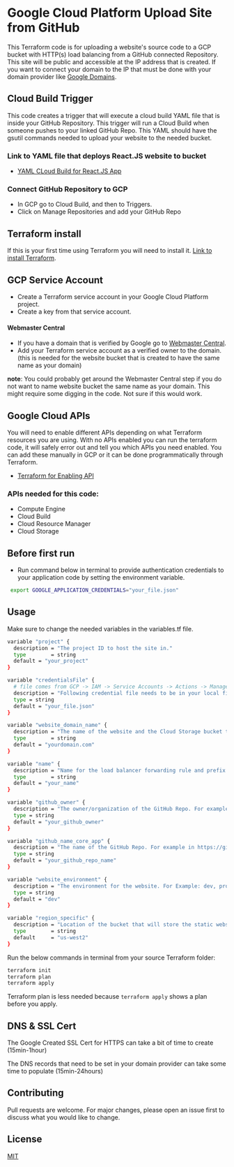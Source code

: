 # Google Cloud Platform Upload Site from GitHub

This Terraform code is for uploading a website's source code to a GCP bucket with HTTP(s) load balancing from a GitHub connected Repository. 
This site will be public and accessible at the IP address that is created. If you want to connect your domain to the IP that
must be done with your domain provider like [Google Domains](https://domains.google/).

## Cloud Build Trigger
This code creates a trigger that will execute a cloud build YAML file that is inside your GitHub Repository. This trigger will run a Cloud Build when someone pushes to your linked GitHub Repo. This YAML should have the gsutil commands needed to upload your website to the needed bucket. 

### Link to YAML file that deploys React.JS website to bucket
- [YAML CLoud Build for React.JS App](https://github.com/BagelHole/Bagel-YAML-Templates/tree/main/Bagel-YAML-GCP-Deploy-ReactJS)

### Connect GitHub Repository to GCP
- In GCP go to Cloud Build, and then to Triggers. 
- Click on Manage Repositories and add your GitHub Repo   

## Terraform install
If this is your first time using Terraform you will need to install it. [Link to install Terraform](https://learn.hashicorp.com/tutorials/terraform/install-cli).

## GCP Service Account
- Create a Terraform service account in your Google Cloud Platform project. 
- Create a key from that service account. 
#### Webmaster Central
- If you have a domain that is verified by Google go to [Webmaster Central](https://www.google.com/webmasters/verification/home).
- Add your Terraform service account as a verified owner to the domain. (this is needed for the website bucket that is created to have the same name as your domain) 

**note**: You could probably get around the Webmaster Central step if you do not want to name website bucket the same name as your domain. This might require some digging in the code. Not sure if this would work.

## Google Cloud APIs 
You will need to enable different APIs depending on what Terraform resources you are using. With no APIs enabled you can run the terraform code, it will safely error out and tell you which APIs you need enabled. You can add these manually in GCP or it can be done programmatically through Terraform. 
- [Terraform for Enabling API](https://registry.terraform.io/providers/hashicorp/google/latest/docs/resources/google_project_service)

### APIs needed for this code:
- Compute Engine
- Cloud Build
- Cloud Resource Manager
- Cloud Storage

## Before first run
- Run command below in terminal to provide authentication credentials to your application code by setting the environment variable.

```bash
 export GOOGLE_APPLICATION_CREDENTIALS="your_file.json" 
```

## Usage
Make sure to change the needed variables in the variables.tf file. 

```bash
variable "project" {
  description = "The project ID to host the site in."
  type        = string
  default = "your_project"
}

variable "credentialsFile" {
  # file comes from GCP -> IAM -> Service Accounts -> Actions -> Manage Keys
  description = "Following credential file needs to be in your local file with other terraform files."
  type = string
  default = "your_file.json"
} 

variable "website_domain_name" {
  description = "The name of the website and the Cloud Storage bucket to create (e.g. static.foo.com)."
  type        = string
  default = "yourdomain.com"
}

variable "name" {
  description = "Name for the load balancer forwarding rule and prefix for supporting resources."
  type        = string
  default = "your_name"
}

variable "github_owner" {
  description = "The owner/organization of the GitHub Repo. For example in https://github.com/BagelHole/TobyCS-core-app the owner is BagelHole."
  type = string
  default = "your_github_owner"
}

variable "github_name_core_app" {
  description = "The name of the GitHub Repo. For example in https://github.com/BagelHole/TobyCS-core-app the name is TobyCS-core-app."
  type = string
  default = "your_github_repo_name"
}

variable "website_environment" {
  description = "The environment for the website. For Example: dev, prod, gamma, etc."
  type = string
  default = "dev"
}

variable "region_specific" {
  description = "Location of the bucket that will store the static website. Once a bucket has been created, its location can't be changed. See https://cloud.google.com/storage/docs/bucket-locations"
  type        = string
  default     = "us-west2"
}

```
Run the below commands in terminal from your source Terraform folder:
```bash
terraform init
terraform plan
terraform apply
```
Terraform plan is less needed because ```terraform apply``` shows a plan before you apply.


## DNS & SSL Cert
The Google Created SSL Cert for HTTPS can take a bit of time to create (15min-1hour)

The DNS records that need to be set in your domain provider can take some time to populate (15min-24hours)


## Contributing
Pull requests are welcome. For major changes, please open an issue first to discuss what you would like to change.

## License
[MIT](https://choosealicense.com/licenses/mit/)